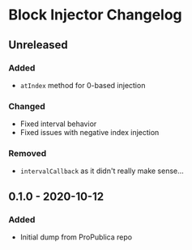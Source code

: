 # Block Injector Changelog

## Unreleased

### Added

- `atIndex` method for 0-based injection

### Changed

- Fixed interval behavior
- Fixed issues with negative index injection

### Removed

- `intervalCallback` as it didn't really make sense…

## 0.1.0 - 2020-10-12

### Added

- Initial dump from ProPublica repo
